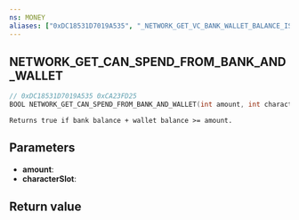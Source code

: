 ```yaml
---
ns: MONEY
aliases: ["0xDC18531D7019A535", "_NETWORK_GET_VC_BANK_WALLET_BALANCE_IS_NOT_LESS_THAN"]
---
```

## NETWORK_GET_CAN_SPEND_FROM_BANK_AND_WALLET

```c
// 0xDC18531D7019A535 0xCA23FD25
BOOL NETWORK_GET_CAN_SPEND_FROM_BANK_AND_WALLET(int amount, int characterSlot);
```

```
Returns true if bank balance + wallet balance >= amount.
```

## Parameters
* **amount**: 
* **characterSlot**: 

## Return value
